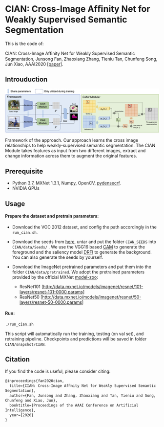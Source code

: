 # CIAN: Cross-Image Afﬁnity Net for Weakly Supervised Semantic Segmentation

This is the code of:

CIAN: Cross-Image Afﬁnity Net for Weakly Supervised Semantic Segmentation, Junsong Fan, Zhaoxiang Zhang, Tieniu Tan, Chunfeng Song, Jun Xiao, AAAI2020 [[paper]](https://arxiv.org/abs/1811.10842).

## Introuduction

![fig-framework](.fig-framework.png)

Framework of the approach. Our approach learns the cross image relationships to help weakly-supervised semantic segmentation. The CIAN Module takes features as input from two different images, extract and change information across them to augment the original features.



## Prerequisite

- Python 3.7, MXNet 1.3.1, Numpy, OpenCV, [pydensecrf](https://github.com/lucasb-eyer/pydensecrf).
- NVIDIA GPUs



## Usage

#### Prepare the dataset and pretrain parameters:

- Download the VOC 2012 dataset, and config the path accordingly in the `run_cian.sh`.

- Download the seeds from [here](https://drive.google.com/open?id=1w2WIEtQe2F1tgxlINpk5mi-BlL_gue8z), untar and put the folder `CIAN_SEEDS` into `CIAN/data/Seeds/` . We use the VGG16 based [CAM](http://cnnlocalization.csail.mit.edu/Zhou_Learning_Deep_Features_CVPR_2016_paper.pdf) to generate the foreground and the saliency model [DRFI](https://github.com/playerkk/drfi_cpp) to generate the background. You can also generate the seeds by yourself.

- Download the ImageNet pretrained parameters and put them into the folder `CIAN/data/pretrained`. We adopt the pretrained parameters provided by the official MXNet [model-zoo](https://github.com/apache/incubator-mxnet/blob/master/example/image-classification/common/modelzoo.py):
  - ResNet101 [http://data.mxnet.io/models/imagenet/resnet/101-layers/resnet-101-0000.params]
  - ResNet50 [http://data.mxnet.io/models/imagenet/resnet/50-layers/resnet-50-0000.params]

#### Run:

```bash
./run_cian.sh
```

This script will automatically run the  training, testing (on val set), and retraining pipeline. Checkpoints and predictions will be saved in folder `CIAN/snapshot/CIAN`.



## Citation

If you find the code is useful, please consider citing:

```
@inproceedings{fan2020cian,
  title={CIAN: Cross-Image Afﬁnity Net for Weakly Supervised Semantic Segmentation},
  author={Fan, Junsong and Zhang, Zhaoxiang and Tan, Tieniu and Song, Chunfeng and Xiao, Jun},
  booktitle={Proceedings of the AAAI Conference on Artificial Intelligence},
  year={2020}
}
```

 



